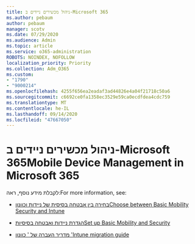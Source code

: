 ```yaml
---
title: ניהול מכשירים ניידים ב-Microsoft 365
ms.author: pebaum
author: pebaum
manager: scotv
ms.date: 07/29/2020
ms.audience: Admin
ms.topic: article
ms.service: o365-administration
ROBOTS: NOINDEX, NOFOLLOW
localization_priority: Priority
ms.collection: Adm_O365
ms.custom:
- "1790"
- "9000214"
ms.openlocfilehash: 4255f656ea2eadaf3ad44826e4a04f21718c50a6
ms.sourcegitcommit: c6692ce0fa1358ec3529e59ca0ecdfdea4cdc759
ms.translationtype: MT
ms.contentlocale: he-IL
ms.lasthandoff: 09/14/2020
ms.locfileid: "47667050"
---
```

# <a name="mobile-device-management-in-microsoft-365"></a><span data-ttu-id="d4365-102">ניהול מכשירים ניידים ב-Microsoft 365</span><span class="sxs-lookup"><span data-stu-id="d4365-102">Mobile Device Management in Microsoft 365</span></span>

<span data-ttu-id="d4365-103">לקבלת מידע נוסף, ראה:</span><span class="sxs-lookup"><span data-stu-id="d4365-103">For more information, see:</span></span> 

- [<span data-ttu-id="d4365-104">בחירה בין אבטחה בסיסית של ניידות וכוונון</span><span class="sxs-lookup"><span data-stu-id="d4365-104">Choose between Basic Mobility Security and Intune</span></span>](https://docs.microsoft.com/office365/securitycompliance/choose-between-mdm-and-intune)

- [<span data-ttu-id="d4365-105">הגדרת ניידות ואבטחה בסיסיות</span><span class="sxs-lookup"><span data-stu-id="d4365-105">Set up Basic Mobility and Security</span></span>](https://support.office.com/article/Set-up-Mobile-Device-Management-MDM-in-Office-365-dd892318-bc44-4eb1-af00-9db5430be3cd)

- [<span data-ttu-id="d4365-106">מדריך העברה של ' כוונון '</span><span class="sxs-lookup"><span data-stu-id="d4365-106">Intune migration guide</span></span>](https://docs.microsoft.com/intune/migration-guide)